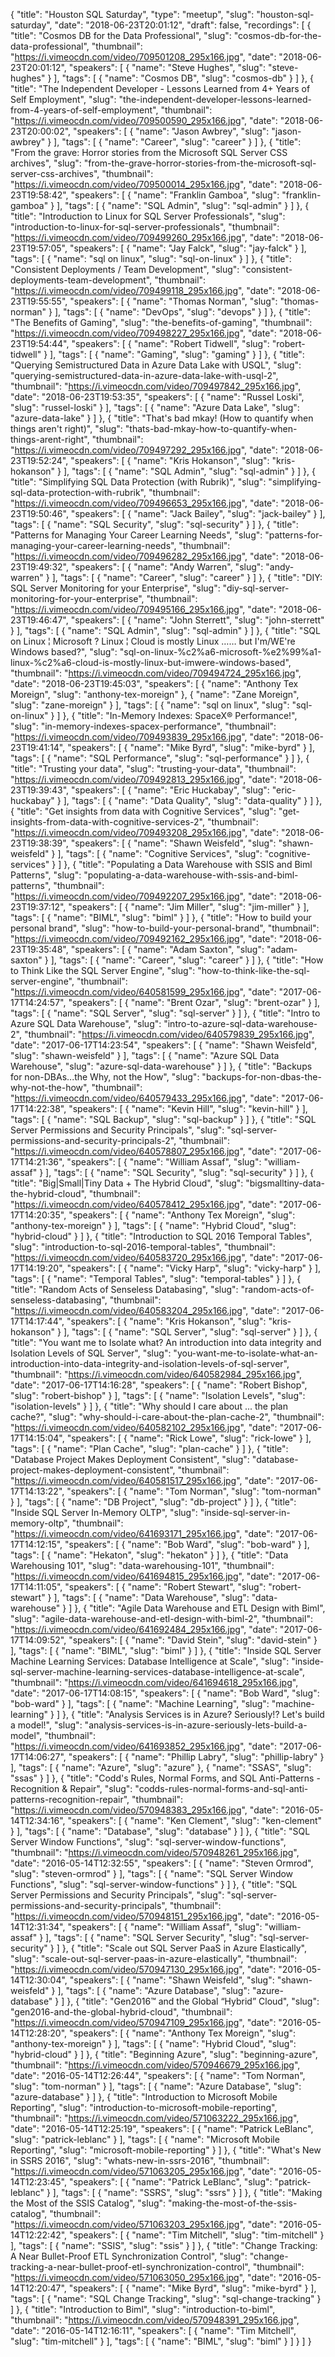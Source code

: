 {
  "title": "Houston SQL Saturday",
  "type": "meetup",
  "slug": "houston-sql-saturday",
  "date": "2018-06-23T20:01:12",
  "draft": false,
  "recordings": [
    {
      "title": "Cosmos DB for the Data Professional",
      "slug": "cosmos-db-for-the-data-professional",
      "thumbnail": "https://i.vimeocdn.com/video/709501208_295x166.jpg",
      "date": "2018-06-23T20:01:12",
      "speakers": [
        {
          "name": "Steve Hughes",
          "slug": "steve-hughes"
        }
      ],
      "tags": [
        {
          "name": "Cosmos DB",
          "slug": "cosmos-db"
        }
      ]
    },
    {
      "title": "The Independent Developer - Lessons Learned from 4+ Years of Self Employment",
      "slug": "the-independent-developer-lessons-learned-from-4-years-of-self-employment",
      "thumbnail": "https://i.vimeocdn.com/video/709500590_295x166.jpg",
      "date": "2018-06-23T20:00:02",
      "speakers": [
        {
          "name": "Jason Awbrey",
          "slug": "jason-awbrey"
        }
      ],
      "tags": [
        {
          "name": "Career",
          "slug": "career"
        }
      ]
    },
    {
      "title": "From the grave: Horror stories from the Microsoft SQL Server CSS archives",
      "slug": "from-the-grave-horror-stories-from-the-microsoft-sql-server-css-archives",
      "thumbnail": "https://i.vimeocdn.com/video/709500014_295x166.jpg",
      "date": "2018-06-23T19:58:42",
      "speakers": [
        {
          "name": "Franklin Gamboa",
          "slug": "franklin-gamboa"
        }
      ],
      "tags": [
        {
          "name": "SQL Admin",
          "slug": "sql-admin"
        }
      ]
    },
    {
      "title": "Introduction to Linux for SQL Server Professionals",
      "slug": "introduction-to-linux-for-sql-server-professionals",
      "thumbnail": "https://i.vimeocdn.com/video/709499260_295x166.jpg",
      "date": "2018-06-23T19:57:05",
      "speakers": [
        {
          "name": "Jay Falck",
          "slug": "jay-falck"
        }
      ],
      "tags": [
        {
          "name": "sql on linux",
          "slug": "sql-on-linux"
        }
      ]
    },
    {
      "title": "Consistent Deployments / Team Development",
      "slug": "consistent-deployments-team-development",
      "thumbnail": "https://i.vimeocdn.com/video/709499118_295x166.jpg",
      "date": "2018-06-23T19:55:55",
      "speakers": [
        {
          "name": "Thomas Norman",
          "slug": "thomas-norman"
        }
      ],
      "tags": [
        {
          "name": "DevOps",
          "slug": "devops"
        }
      ]
    },
    {
      "title": "The Benefits of Gaming",
      "slug": "the-benefits-of-gaming",
      "thumbnail": "https://i.vimeocdn.com/video/709498227_295x166.jpg",
      "date": "2018-06-23T19:54:44",
      "speakers": [
        {
          "name": "Robert Tidwell",
          "slug": "robert-tidwell"
        }
      ],
      "tags": [
        {
          "name": "Gaming",
          "slug": "gaming"
        }
      ]
    },
    {
      "title": "Querying Semistructured Data in Azure Data Lake with USQL",
      "slug": "querying-semistructured-data-in-azure-data-lake-with-usql-2",
      "thumbnail": "https://i.vimeocdn.com/video/709497842_295x166.jpg",
      "date": "2018-06-23T19:53:35",
      "speakers": [
        {
          "name": "Russel Loski",
          "slug": "russel-loski"
        }
      ],
      "tags": [
        {
          "name": "Azure Data Lake",
          "slug": "azure-data-lake"
        }
      ]
    },
    {
      "title": "That's bad mkay! (How to quantify when things aren't right)",
      "slug": "thats-bad-mkay-how-to-quantify-when-things-arent-right",
      "thumbnail": "https://i.vimeocdn.com/video/709497292_295x166.jpg",
      "date": "2018-06-23T19:52:24",
      "speakers": [
        {
          "name": "Kris Hokanson",
          "slug": "kris-hokanson"
        }
      ],
      "tags": [
        {
          "name": "SQL Admin",
          "slug": "sql-admin"
        }
      ]
    },
    {
      "title": "Simplifying SQL Data Protection (with Rubrik)",
      "slug": "simplifying-sql-data-protection-with-rubrik",
      "thumbnail": "https://i.vimeocdn.com/video/709496653_295x166.jpg",
      "date": "2018-06-23T19:50:46",
      "speakers": [
        {
          "name": "Jack Bailey",
          "slug": "jack-bailey"
        }
      ],
      "tags": [
        {
          "name": "SQL Security",
          "slug": "sql-security"
        }
      ]
    },
    {
      "title": "Patterns for Managing Your Career Learning Needs",
      "slug": "patterns-for-managing-your-career-learning-needs",
      "thumbnail": "https://i.vimeocdn.com/video/709496282_295x166.jpg",
      "date": "2018-06-23T19:49:32",
      "speakers": [
        {
          "name": "Andy Warren",
          "slug": "andy-warren"
        }
      ],
      "tags": [
        {
          "name": "Career",
          "slug": "career"
        }
      ]
    },
    {
      "title": "DIY: SQL Server Monitoring for your Enterprise",
      "slug": "diy-sql-server-monitoring-for-your-enterprise",
      "thumbnail": "https://i.vimeocdn.com/video/709495166_295x166.jpg",
      "date": "2018-06-23T19:46:47",
      "speakers": [
        {
          "name": "John Sterrett",
          "slug": "john-sterrett"
        }
      ],
      "tags": [
        {
          "name": "SQL Admin",
          "slug": "sql-admin"
        }
      ]
    },
    {
      "title": "SQL on Linux ¦ Microsoft ? Linux ¦ Cloud is mostly Linux …… but I'm/WE're Windows based?",
      "slug": "sql-on-linux-%c2%a6-microsoft-%e2%99%a1-linux-%c2%a6-cloud-is-mostly-linux-but-imwere-windows-based",
      "thumbnail": "https://i.vimeocdn.com/video/709494724_295x166.jpg",
      "date": "2018-06-23T19:45:03",
      "speakers": [
        {
          "name": "Anthony Tex Moreign",
          "slug": "anthony-tex-moreign"
        },
        {
          "name": "Zane Moreign",
          "slug": "zane-moreign"
        }
      ],
      "tags": [
        {
          "name": "sql on linux",
          "slug": "sql-on-linux"
        }
      ]
    },
    {
      "title": "In-Memory Indexes: SpaceX® Performance!",
      "slug": "in-memory-indexes-spacex-performance",
      "thumbnail": "https://i.vimeocdn.com/video/709493839_295x166.jpg",
      "date": "2018-06-23T19:41:14",
      "speakers": [
        {
          "name": "Mike Byrd",
          "slug": "mike-byrd"
        }
      ],
      "tags": [
        {
          "name": "SQL Performance",
          "slug": "sql-performance"
        }
      ]
    },
    {
      "title": "Trusting your data",
      "slug": "trusting-your-data",
      "thumbnail": "https://i.vimeocdn.com/video/709492813_295x166.jpg",
      "date": "2018-06-23T19:39:43",
      "speakers": [
        {
          "name": "Eric Huckabay",
          "slug": "eric-huckabay"
        }
      ],
      "tags": [
        {
          "name": "Data Quality",
          "slug": "data-quality"
        }
      ]
    },
    {
      "title": "Get insights from data with Cognitive Services",
      "slug": "get-insights-from-data-with-cognitive-services-2",
      "thumbnail": "https://i.vimeocdn.com/video/709493208_295x166.jpg",
      "date": "2018-06-23T19:38:39",
      "speakers": [
        {
          "name": "Shawn Weisfeld",
          "slug": "shawn-weisfeld"
        }
      ],
      "tags": [
        {
          "name": "Cognitive Services",
          "slug": "cognitive-services"
        }
      ]
    },
    {
      "title": "Populating a Data Warehouse with SSIS and Biml Patterns",
      "slug": "populating-a-data-warehouse-with-ssis-and-biml-patterns",
      "thumbnail": "https://i.vimeocdn.com/video/709492207_295x166.jpg",
      "date": "2018-06-23T19:37:12",
      "speakers": [
        {
          "name": "Jim Miller",
          "slug": "jim-miller"
        }
      ],
      "tags": [
        {
          "name": "BIML",
          "slug": "biml"
        }
      ]
    },
    {
      "title": "How to build your personal brand",
      "slug": "how-to-build-your-personal-brand",
      "thumbnail": "https://i.vimeocdn.com/video/709492162_295x166.jpg",
      "date": "2018-06-23T19:35:48",
      "speakers": [
        {
          "name": "Adam Saxton",
          "slug": "adam-saxton"
        }
      ],
      "tags": [
        {
          "name": "Career",
          "slug": "career"
        }
      ]
    },
    {
      "title": "How to Think Like the SQL Server Engine",
      "slug": "how-to-think-like-the-sql-server-engine",
      "thumbnail": "https://i.vimeocdn.com/video/640581599_295x166.jpg",
      "date": "2017-06-17T14:24:57",
      "speakers": [
        {
          "name": "Brent Ozar",
          "slug": "brent-ozar"
        }
      ],
      "tags": [
        {
          "name": "SQL Server",
          "slug": "sql-server"
        }
      ]
    },
    {
      "title": "Intro to Azure SQL Data Warehouse",
      "slug": "intro-to-azure-sql-data-warehouse-2",
      "thumbnail": "https://i.vimeocdn.com/video/640579839_295x166.jpg",
      "date": "2017-06-17T14:23:54",
      "speakers": [
        {
          "name": "Shawn Weisfeld",
          "slug": "shawn-weisfeld"
        }
      ],
      "tags": [
        {
          "name": "Azure SQL Data Warehouse",
          "slug": "azure-sql-data-warehouse"
        }
      ]
    },
    {
      "title": "Backups for non-DBAs...the Why, not the How",
      "slug": "backups-for-non-dbas-the-why-not-the-how",
      "thumbnail": "https://i.vimeocdn.com/video/640579433_295x166.jpg",
      "date": "2017-06-17T14:22:38",
      "speakers": [
        {
          "name": "Kevin Hill",
          "slug": "kevin-hill"
        }
      ],
      "tags": [
        {
          "name": "SQL Backup",
          "slug": "sql-backup"
        }
      ]
    },
    {
      "title": "SQL Server Permissions and Security Principals",
      "slug": "sql-server-permissions-and-security-principals-2",
      "thumbnail": "https://i.vimeocdn.com/video/640578807_295x166.jpg",
      "date": "2017-06-17T14:21:36",
      "speakers": [
        {
          "name": "William Assaf",
          "slug": "william-assaf"
        }
      ],
      "tags": [
        {
          "name": "SQL Security",
          "slug": "sql-security"
        }
      ]
    },
    {
      "title": "Big|Small|Tiny Data + The Hybrid Cloud",
      "slug": "bigsmalltiny-data-the-hybrid-cloud",
      "thumbnail": "https://i.vimeocdn.com/video/640578412_295x166.jpg",
      "date": "2017-06-17T14:20:35",
      "speakers": [
        {
          "name": "Anthony Tex Moreign",
          "slug": "anthony-tex-moreign"
        }
      ],
      "tags": [
        {
          "name": "Hybrid Cloud",
          "slug": "hybrid-cloud"
        }
      ]
    },
    {
      "title": "Introduction to SQL 2016 Temporal Tables",
      "slug": "introduction-to-sql-2016-temporal-tables",
      "thumbnail": "https://i.vimeocdn.com/video/640583720_295x166.jpg",
      "date": "2017-06-17T14:19:20",
      "speakers": [
        {
          "name": "Vicky Harp",
          "slug": "vicky-harp"
        }
      ],
      "tags": [
        {
          "name": "Temporal Tables",
          "slug": "temporal-tables"
        }
      ]
    },
    {
      "title": "Random Acts of Senseless Databasing",
      "slug": "random-acts-of-senseless-databasing",
      "thumbnail": "https://i.vimeocdn.com/video/640583204_295x166.jpg",
      "date": "2017-06-17T14:17:44",
      "speakers": [
        {
          "name": "Kris Hokanson",
          "slug": "kris-hokanson"
        }
      ],
      "tags": [
        {
          "name": "SQL Server",
          "slug": "sql-server"
        }
      ]
    },
    {
      "title": "You want me to Isolate what? An introduction into data integrity and Isolation Levels of SQL Server",
      "slug": "you-want-me-to-isolate-what-an-introduction-into-data-integrity-and-isolation-levels-of-sql-server",
      "thumbnail": "https://i.vimeocdn.com/video/640582984_295x166.jpg",
      "date": "2017-06-17T14:16:28",
      "speakers": [
        {
          "name": "Robert Bishop",
          "slug": "robert-bishop"
        }
      ],
      "tags": [
        {
          "name": "Isolation Levels",
          "slug": "isolation-levels"
        }
      ]
    },
    {
      "title": "Why should I care about ... the plan cache?",
      "slug": "why-should-i-care-about-the-plan-cache-2",
      "thumbnail": "https://i.vimeocdn.com/video/640582102_295x166.jpg",
      "date": "2017-06-17T14:15:04",
      "speakers": [
        {
          "name": "Rick Lowe",
          "slug": "rick-lowe"
        }
      ],
      "tags": [
        {
          "name": "Plan Cache",
          "slug": "plan-cache"
        }
      ]
    },
    {
      "title": "Database Project Makes Deployment Consistent",
      "slug": "database-project-makes-deployment-consistent",
      "thumbnail": "https://i.vimeocdn.com/video/640581517_295x166.jpg",
      "date": "2017-06-17T14:13:22",
      "speakers": [
        {
          "name": "Tom Norman",
          "slug": "tom-norman"
        }
      ],
      "tags": [
        {
          "name": "DB Project",
          "slug": "db-project"
        }
      ]
    },
    {
      "title": "Inside SQL Server In-Memory OLTP",
      "slug": "inside-sql-server-in-memory-oltp",
      "thumbnail": "https://i.vimeocdn.com/video/641693171_295x166.jpg",
      "date": "2017-06-17T14:12:15",
      "speakers": [
        {
          "name": "Bob Ward",
          "slug": "bob-ward"
        }
      ],
      "tags": [
        {
          "name": "Hekaton",
          "slug": "hekaton"
        }
      ]
    },
    {
      "title": "Data Warehousing 101",
      "slug": "data-warehousing-101",
      "thumbnail": "https://i.vimeocdn.com/video/641694815_295x166.jpg",
      "date": "2017-06-17T14:11:05",
      "speakers": [
        {
          "name": "Robert Stewart",
          "slug": "robert-stewart"
        }
      ],
      "tags": [
        {
          "name": "Data Warehouse",
          "slug": "data-warehouse"
        }
      ]
    },
    {
      "title": "Agile Data Warehouse and ETL Design with Biml",
      "slug": "agile-data-warehouse-and-etl-design-with-biml-2",
      "thumbnail": "https://i.vimeocdn.com/video/641692484_295x166.jpg",
      "date": "2017-06-17T14:09:52",
      "speakers": [
        {
          "name": "David Stein",
          "slug": "david-stein"
        }
      ],
      "tags": [
        {
          "name": "BIML",
          "slug": "biml"
        }
      ]
    },
    {
      "title": "Inside SQL Server Machine Learning Services: Database Intelligence at Scale",
      "slug": "inside-sql-server-machine-learning-services-database-intelligence-at-scale",
      "thumbnail": "https://i.vimeocdn.com/video/641694618_295x166.jpg",
      "date": "2017-06-17T14:08:15",
      "speakers": [
        {
          "name": "Bob Ward",
          "slug": "bob-ward"
        }
      ],
      "tags": [
        {
          "name": "Machine Learning",
          "slug": "machine-learning"
        }
      ]
    },
    {
      "title": "Analysis Services is in Azure? Seriously!? Let's build a model!",
      "slug": "analysis-services-is-in-azure-seriously-lets-build-a-model",
      "thumbnail": "https://i.vimeocdn.com/video/641693852_295x166.jpg",
      "date": "2017-06-17T14:06:27",
      "speakers": [
        {
          "name": "Phillip Labry",
          "slug": "phillip-labry"
        }
      ],
      "tags": [
        {
          "name": "Azure",
          "slug": "azure"
        },
        {
          "name": "SSAS",
          "slug": "ssas"
        }
      ]
    },
    {
      "title": "Codd's Rules, Normal Forms, and SQL Anti-Patterns - Recognition & Repair",
      "slug": "codds-rules-normal-forms-and-sql-anti-patterns-recognition-repair",
      "thumbnail": "https://i.vimeocdn.com/video/570948383_295x166.jpg",
      "date": "2016-05-14T12:34:16",
      "speakers": [
        {
          "name": "Ken Clement",
          "slug": "ken-clement"
        }
      ],
      "tags": [
        {
          "name": "Database",
          "slug": "database"
        }
      ]
    },
    {
      "title": "SQL Server Window Functions",
      "slug": "sql-server-window-functions",
      "thumbnail": "https://i.vimeocdn.com/video/570948261_295x166.jpg",
      "date": "2016-05-14T12:32:55",
      "speakers": [
        {
          "name": "Steven Ormrod",
          "slug": "steven-ormrod"
        }
      ],
      "tags": [
        {
          "name": "SQL Server Window Functions",
          "slug": "sql-server-window-functions"
        }
      ]
    },
    {
      "title": "SQL Server Permissions and Security Principals",
      "slug": "sql-server-permissions-and-security-principals",
      "thumbnail": "https://i.vimeocdn.com/video/570948151_295x166.jpg",
      "date": "2016-05-14T12:31:34",
      "speakers": [
        {
          "name": "William Assaf",
          "slug": "william-assaf"
        }
      ],
      "tags": [
        {
          "name": "SQL Server Security",
          "slug": "sql-server-security"
        }
      ]
    },
    {
      "title": "Scale out SQL Server PaaS in Azure Elastically",
      "slug": "scale-out-sql-server-paas-in-azure-elastically",
      "thumbnail": "https://i.vimeocdn.com/video/570947130_295x166.jpg",
      "date": "2016-05-14T12:30:04",
      "speakers": [
        {
          "name": "Shawn Weisfeld",
          "slug": "shawn-weisfeld"
        }
      ],
      "tags": [
        {
          "name": "Azure Database",
          "slug": "azure-database"
        }
      ]
    },
    {
      "title": "Gen2016™ and the Global “Hybrid” Cloud",
      "slug": "gen2016-and-the-global-hybrid-cloud",
      "thumbnail": "https://i.vimeocdn.com/video/570947109_295x166.jpg",
      "date": "2016-05-14T12:28:20",
      "speakers": [
        {
          "name": "Anthony Tex Moreign",
          "slug": "anthony-tex-moreign"
        }
      ],
      "tags": [
        {
          "name": "Hybrid Cloud",
          "slug": "hybrid-cloud"
        }
      ]
    },
    {
      "title": "Beginning Azure",
      "slug": "beginning-azure",
      "thumbnail": "https://i.vimeocdn.com/video/570946679_295x166.jpg",
      "date": "2016-05-14T12:26:44",
      "speakers": [
        {
          "name": "Tom Norman",
          "slug": "tom-norman"
        }
      ],
      "tags": [
        {
          "name": "Azure Database",
          "slug": "azure-database"
        }
      ]
    },
    {
      "title": "Introduction to Microsoft Mobile Reporting",
      "slug": "introduction-to-microsoft-mobile-reporting",
      "thumbnail": "https://i.vimeocdn.com/video/571063222_295x166.jpg",
      "date": "2016-05-14T12:25:19",
      "speakers": [
        {
          "name": "Patrick LeBlanc",
          "slug": "patrick-leblanc"
        }
      ],
      "tags": [
        {
          "name": "Microsoft Mobile Reporting",
          "slug": "microsoft-mobile-reporting"
        }
      ]
    },
    {
      "title": "What's New in SSRS 2016",
      "slug": "whats-new-in-ssrs-2016",
      "thumbnail": "https://i.vimeocdn.com/video/571063205_295x166.jpg",
      "date": "2016-05-14T12:23:45",
      "speakers": [
        {
          "name": "Patrick LeBlanc",
          "slug": "patrick-leblanc"
        }
      ],
      "tags": [
        {
          "name": "SSRS",
          "slug": "ssrs"
        }
      ]
    },
    {
      "title": "Making the Most of the SSIS Catalog",
      "slug": "making-the-most-of-the-ssis-catalog",
      "thumbnail": "https://i.vimeocdn.com/video/571063203_295x166.jpg",
      "date": "2016-05-14T12:22:42",
      "speakers": [
        {
          "name": "Tim Mitchell",
          "slug": "tim-mitchell"
        }
      ],
      "tags": [
        {
          "name": "SSIS",
          "slug": "ssis"
        }
      ]
    },
    {
      "title": "Change Tracking: A Near Bullet-Proof ETL Synchronization Control",
      "slug": "change-tracking-a-near-bullet-proof-etl-synchronization-control",
      "thumbnail": "https://i.vimeocdn.com/video/571063050_295x166.jpg",
      "date": "2016-05-14T12:20:47",
      "speakers": [
        {
          "name": "Mike Byrd",
          "slug": "mike-byrd"
        }
      ],
      "tags": [
        {
          "name": "SQL Change Tracking",
          "slug": "sql-change-tracking"
        }
      ]
    },
    {
      "title": "Introduction to Biml",
      "slug": "introduction-to-biml",
      "thumbnail": "https://i.vimeocdn.com/video/570948391_295x166.jpg",
      "date": "2016-05-14T12:16:11",
      "speakers": [
        {
          "name": "Tim Mitchell",
          "slug": "tim-mitchell"
        }
      ],
      "tags": [
        {
          "name": "BIML",
          "slug": "biml"
        }
      ]
    }
  ]
}